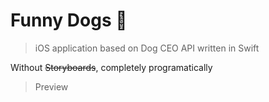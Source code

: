 # Funny Dogs 🐶
>iOS application based on Dog CEO API written in Swift

Without ~~Storyboards~~, completely programatically

>Preview
